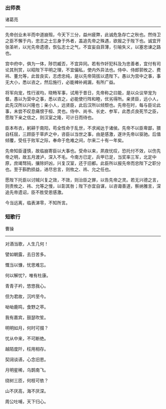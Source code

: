 <h3>出师表</h3>
<span>诸葛亮</span>
<hr />
<p>先帝创业未半而中道崩殂，今天下三分，益州疲弊，此诚危急存亡之秋也。然侍卫之臣不懈于内，忠志之士忘身于外者，盖追先帝之殊遇，欲报之于陛下也。诚宜开张圣听，以光先帝遗德，恢弘志士之气，不宜妄自菲薄，引喻失义，以塞忠谏之路也。</p>
<p>宫中府中，俱为一体，陟罚臧否，不宜异同。若有作奸犯科及为忠善者，宜付有司论其刑赏，以昭陛下平明之理，不宜偏私，使内外异法也。侍中、侍郎郭攸之、费祎、董允等，此皆良实，志虑忠纯，是以先帝简拔以遗陛下。愚以为宫中之事，事无大小，悉以咨之，然后施行，必能裨补阙漏，有所广益。</p>
<p>将军向宠，性行淑均，晓畅军事，试用于昔日，先帝称之曰能，是以众议举宠为督。愚以为营中之事，悉以咨之，必能使行阵和睦，优劣得所。亲贤臣，远小人，此先汉所以兴隆也；亲小人，远贤臣，此后汉所以倾颓也。先帝在时，每与臣论此事，未尝不叹息痛恨于桓、灵也。侍中、尚书、长史、参军，此悉贞良死节之臣，愿陛下亲之信之，则汉室之隆，可计日而待也。</p>
<p>臣本布衣，躬耕于南阳，苟全性命于乱世，不求闻达于诸侯。先帝不以臣卑鄙，猥自枉屈，三顾臣于草庐之中，咨臣以当世之事，由是感激，遂许先帝以驱驰。后值倾覆，受任于败军之际，奉命于危难之间，尔来二十有一年矣。</p>
<p>先帝知臣谨慎，故临崩寄臣以大事也。受命以来，夙夜忧叹，恐托付不效，以伤先帝之明，故五月渡泸，深入不毛。今南方已定，兵甲已足，当奖率三军，北定中原，庶竭驽钝，攘除奸凶，兴复汉室，还于旧都。此臣所以报先帝而忠陛下之职分也。至于斟酌损益，进尽忠言，则攸之、祎、允之任也。</p>
<p>愿陛下托臣以讨贼兴复之效，不效，则治臣之罪，以告先帝之灵。若无兴德之言，则责攸之、祎、允等之慢，以彰其咎；陛下亦宜自谋，以咨诹善道，察纳雅言，深追先帝遗诏，臣不胜受恩感激。</p>
<p>今当远离，临表涕零，不知所言。</p>

<h3>短歌行</h3>
<p>曹操</p>
<hr />
<p>对酒当歌，人生几何！</p>
<p>譬如朝露，去日苦多。</p>
<p>慨当以慷，忧思难忘。</p>
<p>何以解忧?，唯有杜康。</p>
<p>青青子衿，悠悠我心。</p>
<p>但为君故，沉吟至今。</p>
<p>呦呦鹿鸣，食野之苹。</p>
<p>我有嘉宾，鼓瑟吹笙。</p>
<p>明明如月，何时可掇？</p>
<p>忧从中来，不可断绝。</p>
<p>越陌度阡，枉用相存。</p>
<p>契阔谈䜩，心念旧恩。</p>
<p>月明星稀，乌鹊南飞。</p>
<p>绕树三匝，何枝可依？</p>
<p>山不厌高，海不厌深。</p>
<p>周公吐哺，天下归心。</p>
